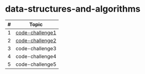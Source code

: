 # data-structures-and-algorithms


| # | Topic |
| - | -------- |
| 1 |[code-challenge1](./Python/code-challenge1/code-challenge1.md) |
| 2 | [code-challenge2](./Python/code-challenge2/code-challenge2.md) |
| 3 | code-challenge3 |
| 4 | code-challenge4 |
| 5 | code-challenge5 |

